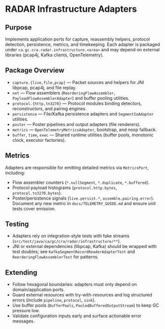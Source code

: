 # RADAR Infrastructure Adapters

## Purpose
Implements application ports for capture, reassembly helpers, protocol detection, persistence, metrics, and timekeeping. Each adapter is packaged under `ca.gc.cra.radar.infrastructure.<area>` and may depend on external libraries (pcap4j, Kafka clients, OpenTelemetry).

## Package Overview
- `capture.{live,file,pcap}` — Packet sources and helpers for JNI libpcap, pcap4j, and file replay.
- `net` — Flow assemblers (`ReorderingFlowAssembler`, `PayloadFlowAssemblerAdapter`) and buffer pooling utilities.
- `protocol.{http,tn3270}` — Protocol modules binding detectors, reconstructors, and pairing engines.
- `persistence` — File/Kafka persistence adapters and `SegmentIoAdapter` utilities.
- `poster` — Poster pipelines and output adapters (file renderers).
- `metrics` — `OpenTelemetryMetricsAdapter`, bootstrap, and noop fallback.
- `buffer`, `time`, `exec` — Shared runtime utilities (buffer pools, monotonic clock, executor factories).

## Metrics
Adapters are responsible for emitting detailed metrics via `MetricsPort`, including:
- Flow assembler counters (`*.nullSegment`, `*.duplicate`, `*.buffered`).
- Protocol payload histograms (`protocol.http.bytes`, `protocol.tn3270.bytes`).
- Poster/persistence signals (`live.persist.*`, `assemble.pairing.error`).
Document any new metric in `docs/TELEMETRY_GUIDE.md` and ensure unit tests cover emission.

## Testing
- Adapters rely on integration-style tests with fake streams (`src/test/java/ca/gc/cra/radar/infrastructure/**`).
- JNI or external dependencies (libpcap, Kafka) should be wrapped with test doubles; see `KafkaSegmentRecordReaderAdapterTest` and `ReorderingFlowAssemblerTest` for patterns.

## Extending
- Follow hexagonal boundaries: adapters must only depend on domain/application ports.
- Guard external resources with try-with-resources and log structured errors (include `pipeline`, `protocol`, `sink`).
- Use buffer pools (`BufferPools`, `PooledBufferedOutputStream`) to keep GC pressure low.
- Validate configuration inputs early and surface actionable error messages.

